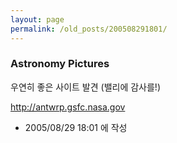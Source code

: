 ```yaml
---
layout: page
permalink: /old_posts/200508291801/
---
```


### Astronomy Pictures


우연히 좋은 사이트 발견 (밸리에 감사를!)

<a href="http://antwrp.gsfc.nasa.gov">http://antwrp.gsfc.nasa.gov</a>





- 2005/08/29 18:01 에 작성